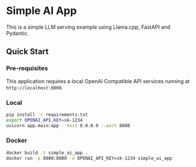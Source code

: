 # Simple AI App

This is a simple LLM serving example using Llama.cpp, FastAPI and Pydantic.

## Quick Start

### Pre-requisites

This application requires a local OpenAI Compatible API services running at `http://localhost:8000`.

### Local

```bash
pip install -r requirements.txt
export OPENAI_API_KEY=sk-1234
uvicorn app.main:app --host 0.0.0.0 --port 8080
```

### Docker

```bash
docker build -t simple_ai_app .
docker run -p 8080:8080 -e OPENAI_API_KEY=sk-1234 simple_ai_app
```